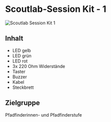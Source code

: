 # Scoutlab-Session Kit - 1

![Scoutlab Session Kit 1](http://dev-blog.vcp.de/wp-content/uploads/2017/04/scoutlab-session-kit-1.jpg)

## Inhalt

* LED gelb
* LED grün
* LED rot
* 3x 220 Ohm Widerstände
* Taster
* Buzzer
* Kabel
* Steckbrett

## Zielgruppe
Pfadfinderinnen- und Pfadfinderstufe
